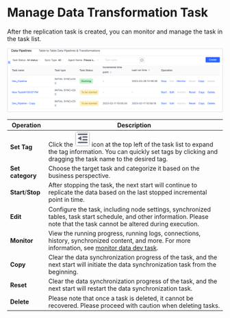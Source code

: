 # Manage Data Transformation Task


After the replication task is created, you can monitor and manage the task in the task list.

![](../images/manage_copy_dev_task_en.png)

| Operation | Description |
| ----------------- | ------------------------------------------------------------ |
| **Set Tag** | Click the ![tag_icon](../images/tag_icon.png) icon at the top left of the task list to expand the tag information. You can quickly set tags by clicking and dragging the task name to the desired tag. |
| **Set category** | Choose the target task and categorize it based on the business perspective.  |
| **Start**/**Stop** | After stopping the task, the next start will continue to replicate the data based on the last stopped incremental point in time. |
| **Edit** | Configure the task, including node settings, synchronized tables, task start schedule, and other information. Please note that the task cannot be altered during execution. |
| **Monitor** | View the running progress, running logs, connections, history, synchronized content, and more. For more information, see [monitor data dev task](monitor-task.md). |
| **Copy** | Clear the data synchronization progress of the task, and the next start will initiate the data synchronization task from the beginning. |
| **Reset** | Clear the data synchronization progress of the task, and the next start will restart the data synchronization task.  |
| **Delete** | Please note that once a task is deleted, it cannot be recovered. Please proceed with caution when deleting tasks. |